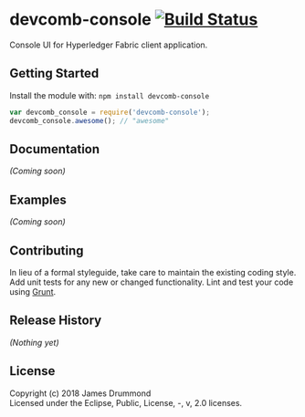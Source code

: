 # devcomb-console [![Build Status](https://secure.travis-ci.org/devcomb/console.png?branch=master)](http://travis-ci.org/devcomb/console)

Console UI for Hyperledger Fabric client application.

## Getting Started
Install the module with: `npm install devcomb-console`

```javascript
var devcomb_console = require('devcomb-console');
devcomb_console.awesome(); // "awesome"
```

## Documentation
_(Coming soon)_

## Examples
_(Coming soon)_

## Contributing
In lieu of a formal styleguide, take care to maintain the existing coding style. Add unit tests for any new or changed functionality. Lint and test your code using [Grunt](http://gruntjs.com/).

## Release History
_(Nothing yet)_

## License
Copyright (c) 2018 James Drummond  
Licensed under the Eclipse, Public, License, -, v, 2.0 licenses.
